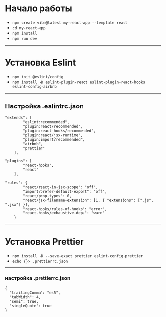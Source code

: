# **Начало работы**

- `npm create vite@latest my-react-app --template react`
- `cd my-react-app`
- `npm install`
- `npm run dev`

--------------------------------------

# Установка Eslint

- `npm init @eslint/config`
- `npm install -D eslint-plugin-react eslint-plugin-react-hooks eslint-config-airbnb`

- - - - - - - - - - - - - - - - - - - 

## Настройка .eslintrc.json

```
"extends": [
        "eslint:recommended",
        "plugin:react/recommended",
        "plugin:react-hooks/recommended",
        "plugin:react/jsx-runtime",
        "plugin:import/recommended",
        "airbnb",
        "prettier"
    ],

"plugins": [
        "react-hooks",
        "react"
    ],

"rules": {
        "react/react-in-jsx-scope": "off",
        "import/prefer-default-export": "off",
        "react/prop-types": 0,
        "react/jsx-filename-extension": [1, { "extensions": [".js", ".jsx"] }],
        "react-hooks/rules-of-hooks": "error",
        "react-hooks/exhaustive-deps": "warn" 
    }

```

--------------------------------------

# Установка **Prettier**

- `npm install -D --save-exact prettier eslint-config-prettier`
- `echo {}> .prettierrc.json`

- - - - - - - - - - - - - - - - - - - 

### настройка .prettierrc.json
```
{
  "trailingComma": "es5",
  "tabWidth": 4,
  "semi": true,
  "singleQuote": true
}
```